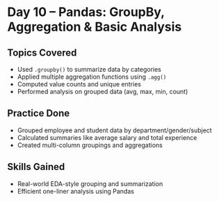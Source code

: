#  Day 10 – Pandas: GroupBy, Aggregation & Basic Analysis

##  Topics Covered
- Used `.groupby()` to summarize data by categories
- Applied multiple aggregation functions using `.agg()`
- Computed value counts and unique entries
- Performed analysis on grouped data (avg, max, min, count)

##  Practice Done
- Grouped employee and student data by department/gender/subject
- Calculated summaries like average salary and total experience
- Created multi-column groupings and aggregations

##  Skills Gained
- Real-world EDA-style grouping and summarization
- Efficient one-liner analysis using Pandas

